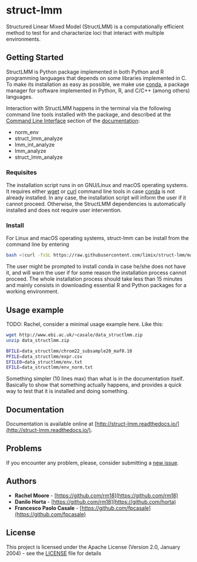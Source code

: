# struct-lmm

Structured Linear Mixed Model (StructLMM) is a computationally efficient method
to test for and characterize loci that interact with multiple environments.

## Getting Started

StructLMM is Python package implemented in both Python and R programming
languages that depends on some libraries implemented in C.
To make its installation as easy as possible, we make use
[conda](https://conda.io/), a package manager for software implemented in
Python, R, and C/C++ (among others) languages.

Interaction with StructLMM happens in the terminal via the following command
line tools installed with the package, and described at the [Command Line Interface](http://struct-lmm.readthedocs.io/en/latest/commandline.html)
section of the [documentation](http://struct-lmm.readthedocs.io/):

- norm_env
- struct_lmm_analyze
- lmm_int_analyze
- lmm_analyze
- struct_lmm_analyze


### Requisites

The installation script runs in on GNU/Linux and macOS operating systems.
It requires either [wget](https://www.gnu.org/software/wget/) or
[curl](https://curl.haxx.se/) command line tools in case
[conda](https://conda.io/) is not already installed.
In any case, the installation script will inform the user if it cannot proceed.
Otherwise, the StructLMM dependencies is automatically installed and does not
require user intervention.

### Install

For Linux and macOS operating systems, struct-lmm can be install from the
command line by entering

```bash
bash <(curl -fsSL https://raw.githubusercontent.com/limix/struct-lmm/master/install)
```

The user might be prompted to install conda in case he/she does not have
it, and will warn the user if for some reason the installation process cannot
proceed.
The whole installation process should take less than 15 minutes and mainly
consists in downloading essential R and Python packages for a working
environment.


## Usage example

TODO: Rachel, consider a minimal usage example here. Like this:

```bash
wget http://www.ebi.ac.uk/~casale/data_structlmm.zip
unzip data_structlmm.zip

BFILE=data_structlmm/chrom22_subsample20_maf0.10
PFILE=data_structlmm/expr.csv
EFILE0=data_structlmm/env.txt
EFILE=data_structlmm/env_norm.txt
```

Something simpler (10 lines max) than what is in the documentation itself.
Basically to show that something actually happens, and provides a quick way
to test that it is installed and doing something.

## Documentation

Documentation is available online at
[http://struct-lmm.readthedocs.io/](http://struct-lmm.readthedocs.io/).

## Problems

If you encounter any problem, please, consider submitting a [new issue](https://github.com/limix/struct-lmm/issues/new).

## Authors

* **Rachel Moore** - [https://github.com/rm18](https://github.com/rm18)
* **Danilo Horta** - [https://github.com/rm18](https://github.com/horta)
* **Francesco Paolo Casale** - [https://github.com/fpcasale](https://github.com/fpcasale)


## License

This project is licensed under the Apache License (Version 2.0, January 2004) -
see the [LICENSE](LICENSE) file for details

